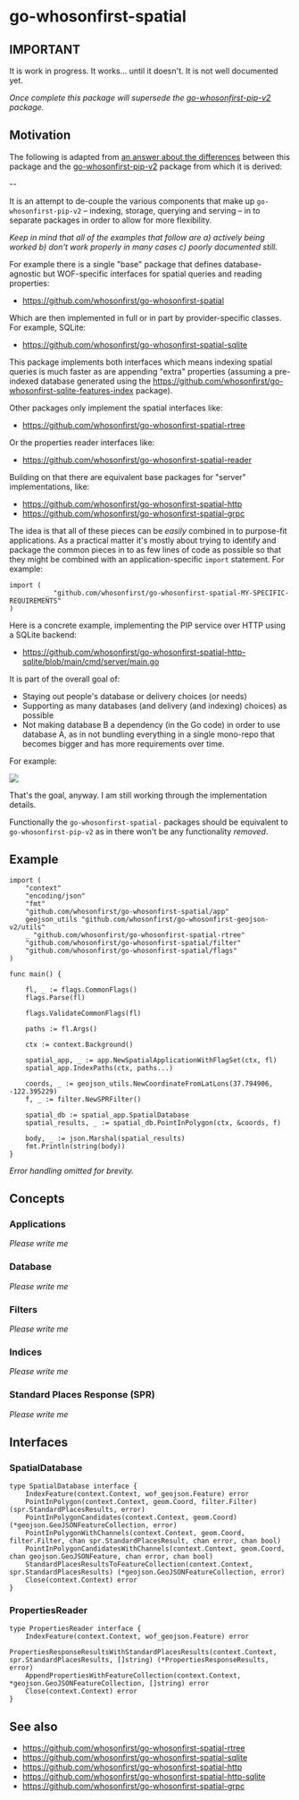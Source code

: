 # go-whosonfirst-spatial

## IMPORTANT

It is work in progress. It works... until it doesn't. It is not well documented yet.

_Once complete this package will supersede the [go-whosonfirst-pip-v2](https://github.com/whosonfirst/go-whosonfirst-pip-v2) package._

## Motivation

The following is adapted from [an answer about the differences](https://github.com/whosonfirst/go-whosonfirst-pip-v2/issues/34) between this package and the [go-whosonfirst-pip-v2](https://github.com/whosonfirst/go-whosonfirst-pip-v2) package from which it is derived:

--

It is an attempt to de-couple the various components that make up `go-whosonfirst-pip-v2` – indexing, storage, querying and serving – in to separate packages in order to allow for more flexibility.

_Keep in mind that all of the examples that follow are a) actively being worked b) don't work properly in many cases c) poorly documented still._

For example there is a single "base" package that defines database-agnostic but WOF-specific interfaces for spatial queries and reading properties:

* https://github.com/whosonfirst/go-whosonfirst-spatial

Which are then implemented in full or in part by provider-specific classes. For example, SQLite:

* https://github.com/whosonfirst/go-whosonfirst-spatial-sqlite

This package implements both interfaces which means indexing spatial queries is much faster as are appending "extra" properties (assuming a pre-indexed database generated using the https://github.com/whosonfirst/go-whosonfirst-sqlite-features-index package).

Other packages only implement the spatial interfaces like:

* https://github.com/whosonfirst/go-whosonfirst-spatial-rtree

Or the properties reader interfaces like:

* https://github.com/whosonfirst/go-whosonfirst-spatial-reader

Building on that there are equivalent base packages for "server" implementations, like:

* https://github.com/whosonfirst/go-whosonfirst-spatial-http
* https://github.com/whosonfirst/go-whosonfirst-spatial-grpc

The idea is that all of these pieces can be _easily_ combined in to purpose-fit applications.  As a practical matter it's mostly about trying to identify and package the common pieces in to as few lines of code as possible so that they might be combined with an application-specific `import` statement. For example:

```
import (
         _ "github.com/whosonfirst/go-whosonfirst-spatial-MY-SPECIFIC-REQUIREMENTS"
)
```

Here is a concrete example, implementing the PIP service over HTTP using a SQLite backend:

* https://github.com/whosonfirst/go-whosonfirst-spatial-http-sqlite/blob/main/cmd/server/main.go

It is part of the overall goal of:

* Staying out people's database or delivery choices (or needs)
* Supporting as many databases (and delivery (and indexing) choices) as possible
* Not making database B a dependency (in the Go code) in order to use database A, as in not bundling everything in a single mono-repo that becomes bigger and has more requirements over time.

For example:

![](docs/arch.jpg)

That's the goal, anyway. I am still working through the implementation details.

Functionally the `go-whosonfirst-spatial-` packages should be equivalent to `go-whosonfirst-pip-v2` as in there won't be any functionality _removed_.

## Example

```
import (
	"context"
	"encoding/json"
	"fmt"
	"github.com/whosonfirst/go-whosonfirst-spatial/app"
	geojson_utils "github.com/whosonfirst/go-whosonfirst-geojson-v2/utils"	
	_ "github.com/whosonfirst/go-whosonfirst-spatial-rtree"
	"github.com/whosonfirst/go-whosonfirst-spatial/filter"
	"github.com/whosonfirst/go-whosonfirst-spatial/flags"
)

func main() {

	fl, _ := flags.CommonFlags()
	flags.Parse(fl)

	flags.ValidateCommonFlags(fl)

	paths := fl.Args()
	
	ctx := context.Background()

	spatial_app, _ := app.NewSpatialApplicationWithFlagSet(ctx, fl)
	spatial_app.IndexPaths(ctx, paths...)

	coords, _ := geojson_utils.NewCoordinateFromLatLons(37.794906, -122.395229)
	f, _ := filter.NewSPRFilter()

	spatial_db := spatial_app.SpatialDatabase
	spatial_results, _ := spatial_db.PointInPolygon(ctx, &coords, f)

	body, _ := json.Marshal(spatial_results)
	fmt.Println(string(body))
}
```

_Error handling omitted for brevity._

## Concepts

### Applications

_Please write me_

### Database

_Please write me_

### Filters

_Please write me_

### Indices

_Please write me_

### Standard Places Response (SPR)

_Please write me_

## Interfaces

### SpatialDatabase

```
type SpatialDatabase interface {
	IndexFeature(context.Context, wof_geojson.Feature) error
	PointInPolygon(context.Context, geom.Coord, filter.Filter) (spr.StandardPlacesResults, error)
	PointInPolygonCandidates(context.Context, geom.Coord) (*geojson.GeoJSONFeatureCollection, error)
	PointInPolygonWithChannels(context.Context, geom.Coord, filter.Filter, chan spr.StandardPlacesResult, chan error, chan bool)
	PointInPolygonCandidatesWithChannels(context.Context, geom.Coord, chan geojson.GeoJSONFeature, chan error, chan bool)
	StandardPlacesResultsToFeatureCollection(context.Context, spr.StandardPlacesResults) (*geojson.GeoJSONFeatureCollection, error)
	Close(context.Context) error
}
```

### PropertiesReader

```
type PropertiesReader interface {
	IndexFeature(context.Context, wof_geojson.Feature) error
	PropertiesResponseResultsWithStandardPlacesResults(context.Context, spr.StandardPlacesResults, []string) (*PropertiesResponseResults, error)
	AppendPropertiesWithFeatureCollection(context.Context, *geojson.GeoJSONFeatureCollection, []string) error
	Close(context.Context) error
}
```

## See also

* https://github.com/whosonfirst/go-whosonfirst-spatial-rtree
* https://github.com/whosonfirst/go-whosonfirst-spatial-sqlite
* https://github.com/whosonfirst/go-whosonfirst-spatial-http
* https://github.com/whosonfirst/go-whosonfirst-spatial-http-sqlite
* https://github.com/whosonfirst/go-whosonfirst-spatial-grpc